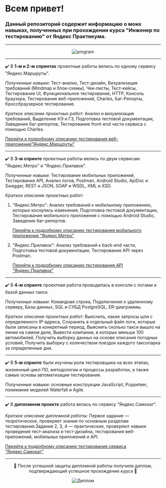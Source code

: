 # Всем привет!

### Данный репозиторий содержит информацию о моих навыках, полученных при прохождении курса "Инженер по тестированию" от Яндекс Практикума.

---

<p align="center"><picture><img title='Программа обучения' src="https://i.ibb.co/g7TT3dw/programm.png" alt="program"></picture></p>

---

✔️ В **1-м и 2-м спринтах** проектные работы велись по одному сервису "Яндекс.Маршруты".

_Полученные навыки_: Тест-анализ, Тест-дизайн, Визуализация требований (Mindmap и блок-схемы), Чек-листы, Тест-кейсы, Тестирование UI, Функциональное тестирование, HTTP, Консоль браузера, Тестирование веб-приложений, Charles, Баг-Репорты, Кроссбраузерное тестирование.

_Краткое описание проектных работ_: Анализ и визуализация требований, Выделение КЭ и ГЗ, Подготовка тестовой документации, Заведение баг-репортов, Тестирование front-end части сервиса с помощью Charles.

<a href="https://github.com/OllieReshetova/Yandex-Practicum/tree/main/Яндекс.Маршруты%20(тестирование%20веб-приложения)"> Перейти к подробному описанию тестирования веб-приложения"Яндекс.Маршруты"</a>

---

✔️ В **3-м спринте** проектные работы велись по двум сервисам: "Яндекс.Метро" и "Яндекс.Прилавок".

_Полученные навыки_: Тестирование мобильных приложений, Тестирование API, Анализ логов, Postman, Android Studio, ApiDoc и Swagger, REST и JSON, SOAP и WSDL, XML и XSD.

_Краткое описание проектных работ_:

1. "Яндекс.Метро": Анализ требований к мобильному приложению, которых коснулись изменения, Подготовка тестовой документации, Тестирование мобильного приложения с помощью Android Studio, Заведение баг-репортов.

   <a href="https://github.com/OllieReshetova/Yandex-Practicum/tree/main/Яндекс.Метро%20(тестирование%20моб.%20приложения)"> Перейти к подробному описанию тестирования мобильного приложения "Яндекс.Метро"</a>

2. "Яндекс.Прилавок": Анализ требований к back-end части, Подготовка тестовой документации, Тестирование API через Postman.

   <a href="https://github.com/OllieReshetova/Yandex-Practicum/tree/main/Яндекс.Прилавок%20(тестирование%20API)"> Перейти к подробному описанию тестирования API "Яндекс.Прилавок"</a>

---

✔️ В **4-м спринте** проектная работа проводилась в консоли с логами и базой данных такси.

_Полученные навыки_: Командная строка, Подключение к удаленному серверу, Базы данных, SQL и СУБД PostgreSQL, ER-диаграммы.

_Краткое описание проектных работ_: Выяснить, какие запросы шли с определенного IP-адреса, Сохранить в отдельный файл логи, которые были записаны в конкретный период, Выяснить сколько такси вышло на линии на самом деле, Вывести компании, в которых меньше 100 автомобилей, Получить выборку данных на основе описания погодных условий, Получить выборку с количеством поездок каждого таксопарка за определенные дни.

---

✔️ В **5-м спринте** были изучены роли тестировщика на всех этапах, жизненный цикл ПО, методологии и процессы разработки, а также самые основы автоматизации тестирования.

_Полученные навыки_: основные конструкции JavaScript, Puppeteer, понимание моделей Waterfall и Agile.

---

✔️ В **дипломном проекте** работа велась по сервису "Яндекс.Самокат".

_Краткое описание дипломной работы_: Первое задание — теоретическое, проверяет знания по основным разделам тестирования.Задания 2, 3, 4 — практические, проверяют навыки проведения тест-анализа и тест-дизайна, тестирования веб-приложений, мобильных приложений и API.

<a href="https://github.com/OllieReshetova/Yandex-Practicum/tree/main/Яндекс.Самокат%20(Дипломный%20проект)"> Перейти к подробному описанию тестирования сервиса "Яндекс.Самокат"</a>

---

<p align="center">👾 После успешной защиты дипломной работы получила диплом, подтверждающий успешное прохождение курса 👾</p>

<p align="center"><picture><img title='Диплом' src="https://s4.gifyu.com/images/GIFKA-S-Gifius.ru15fe3803a0815998.gif" alt="Диплом"></picture></p>
